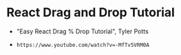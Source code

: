 # React Drag and Drop Tutorial 

  - "Easy React Drag % Drop Tutorial", Tyler Potts
  -     https://www.youtube.com/watch?v=-MfTv5VRM0A
 
